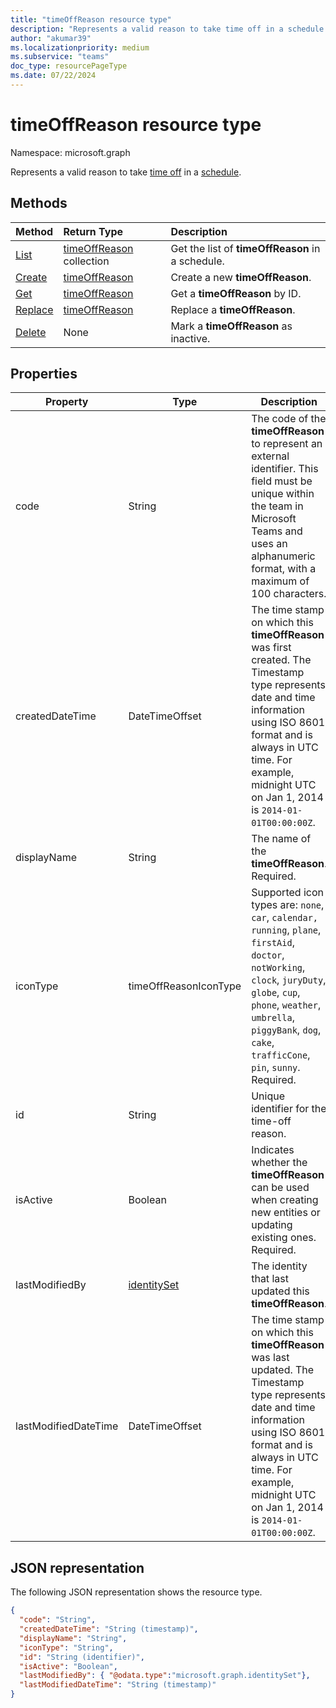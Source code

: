 ```yaml
---
title: "timeOffReason resource type"
description: "Represents a valid reason to take time off in a schedule."
author: "akumar39"
ms.localizationpriority: medium
ms.subservice: "teams"
doc_type: resourcePageType
ms.date: 07/22/2024
---
```


# timeOffReason resource type

Namespace: microsoft.graph

Represents a valid reason to take [time off](timeoff.md) in a [schedule](schedule.md).

## Methods

| Method       | Return Type  |Description|
|:---------------|:--------|:----------|
|[List](../api/schedule-list-timeoffreasons.md) | [timeOffReason](timeoffreason.md) collection | Get the list of **timeOffReason** in a schedule.|
|[Create](../api/schedule-post-timeoffreasons.md) | [timeOffReason](timeoffreason.md) | Create a new **timeOffReason**.|
|[Get](../api/timeoffreason-get.md) | [timeOffReason](timeoffreason.md) | Get a **timeOffReason** by ID.|
|[Replace](../api/timeoffreason-put.md) | [timeOffReason](timeoffreason.md) | Replace a **timeOffReason**.|
|[Delete](../api/timeoffreason-delete.md) | None | Mark a **timeOffReason** as inactive.|

## Properties
|Property          |Type           |Description                                                                                 |
|--------------|---------------|--------------------------------------------------------------------------------------------|
| code | String | The code of the **timeOffReason** to represent an external identifier. This field must be unique within the team in Microsoft Teams and uses an alphanumeric format, with a maximum of 100 characters.|
| createdDateTime		| DateTimeOffset        |The time stamp on which this **timeOffReason** was first created. The Timestamp type represents date and time information using ISO 8601 format and is always in UTC time. For example, midnight UTC on Jan 1, 2014 is `2014-01-01T00:00:00Z`. |
| displayName               | String                  | The name of the **timeOffReason**. Required. |
| iconType | timeOffReasonIconType   | Supported icon types are: `none`, `car`, `calendar,` `running`, `plane`, `firstAid`, `doctor`, `notWorking`, `clock`, `juryDuty`, `globe`, `cup`, `phone`, `weather`, `umbrella`, `piggyBank`, `dog`, `cake`, `trafficCone`, `pin`, `sunny`. Required. |
| id			| String      |Unique identifier for the time-off reason.|
| isActive 			| Boolean      | Indicates whether the **timeOffReason** can be used when creating new entities or updating existing ones. Required. |
| lastModifiedBy		| [identitySet](identityset.md)        |The identity that last updated this **timeOffReason**.|
| lastModifiedDateTime		| DateTimeOffset         |The time stamp on which this **timeOffReason** was last updated. The Timestamp type represents date and time information using ISO 8601 format and is always in UTC time. For example, midnight UTC on Jan 1, 2014 is `2014-01-01T00:00:00Z`. |

## JSON representation

The following JSON representation shows the resource type.

<!-- {
  "blockType": "resource",
  "keyProperty": "id",
  "@odata.type": "microsoft.graph.timeOffReason",
  "baseType":"microsoft.graph.changeTrackedEntity"
}-->

```json
{
  "code": "String",
  "createdDateTime": "String (timestamp)",
  "displayName": "String",
  "iconType": "String",
  "id": "String (identifier)",
  "isActive": "Boolean",
  "lastModifiedBy": { "@odata.type":"microsoft.graph.identitySet"},
  "lastModifiedDateTime": "String (timestamp)"
}
```


<!-- uuid: 8fcb5dbc-d5aa-4681-8e31-b001d5168d79
2015-10-25 14:57:30 UTC -->
<!--
{
  "type": "#page.annotation",
  "description": "timeOffReason resource",
  "keywords": "",
  "section": "documentation",
  "tocPath": "",
  "suppressions": []
}
-->

